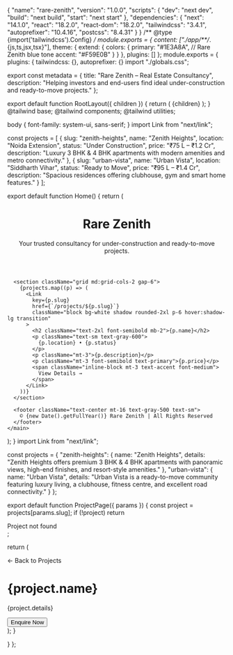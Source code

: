 {
  "name": "rare-zenith",
  "version": "1.0.0",
  "scripts": {
    "dev": "next dev",
    "build": "next build",
    "start": "next start"
  },
  "dependencies": {
    "next": "14.1.0",
    "react": "18.2.0",
    "react-dom": "18.2.0",
    "tailwindcss": "3.4.1",
    "autoprefixer": "10.4.16",
    "postcss": "8.4.31"
  }
}
/** @type {import('tailwindcss').Config} */
module.exports = {
  content: ["./app/**/*.{js,ts,jsx,tsx}"],
  theme: {
    extend: {
      colors: {
        primary: "#1E3A8A", // Rare Zenith blue tone
        accent: "#F59E0B"
      }
    }
  },
  plugins: []
};
module.exports = {
  plugins: {
    tailwindcss: {},
    autoprefixer: {}
    import "./globals.css";

export const metadata = {
  title: "Rare Zenith – Real Estate Consultancy",
  description:
    "Helping investors and end-users find ideal under-construction and ready-to-move projects."
};

export default function RootLayout({ children }) {
  return (
    <html lang="en">
      <body className="bg-gray-50 text-gray-900">{children}</body>
    </html>
  );
}
@tailwind base;
@tailwind components;
@tailwind utilities;

body {
  font-family: system-ui, sans-serif;
}
import Link from "next/link";

const projects = [
  {
    slug: "zenith-heights",
    name: "Zenith Heights",
    location: "Noida Extension",
    status: "Under Construction",
    price: "₹75 L – ₹1.2 Cr",
    description:
      "Luxury 3 BHK & 4 BHK apartments with modern amenities and metro connectivity."
  },
  {
    slug: "urban-vista",
    name: "Urban Vista",
    location: "Siddharth Vihar",
    status: "Ready to Move",
    price: "₹95 L – ₹1.4 Cr",
    description:
      "Spacious residences offering clubhouse, gym and smart home features."
  }
];

export default function Home() {
  return (
    <main className="max-w-5xl mx-auto p-6">
      <header className="text-center mb-12">
        <h1 className="text-4xl font-bold text-primary">Rare Zenith</h1>
        <p className="text-lg mt-2">
          Your trusted consultancy for under-construction and ready-to-move
          projects.
        </p>
      </header>

      <section className="grid md:grid-cols-2 gap-6">
        {projects.map((p) => (
          <Link
            key={p.slug}
            href={`/projects/${p.slug}`}
            className="block bg-white shadow rounded-2xl p-6 hover:shadow-lg transition"
          >
            <h2 className="text-2xl font-semibold mb-2">{p.name}</h2>
            <p className="text-sm text-gray-600">
              {p.location} • {p.status}
            </p>
            <p className="mt-3">{p.description}</p>
            <p className="mt-3 font-semibold text-primary">{p.price}</p>
            <span className="inline-block mt-3 text-accent font-medium">
              View Details →
            </span>
          </Link>
        ))}
      </section>

      <footer className="text-center mt-16 text-gray-500 text-sm">
        © {new Date().getFullYear()} Rare Zenith | All Rights Reserved
      </footer>
    </main>
  );
}
import Link from "next/link";

const projects = {
  "zenith-heights": {
    name: "Zenith Heights",
    details:
      "Zenith Heights offers premium 3 BHK & 4 BHK apartments with panoramic views, high-end finishes, and resort-style amenities."
  },
  "urban-vista": {
    name: "Urban Vista",
    details:
      "Urban Vista is a ready-to-move community featuring luxury living, a clubhouse, fitness centre, and excellent road connectivity."
  }
};

export default function ProjectPage({ params }) {
  const project = projects[params.slug];
  if (!project) return <div className="p-6">Project not found</div>;

  return (
    <main className="max-w-3xl mx-auto p-6">
      <Link href="/" className="text-primary underline">
        ← Back to Projects
      </Link>
      <h1 className="text-3xl font-bold mt-4 mb-2 text-primary">
        {project.name}
      </h1>
      <p className="text-lg text-gray-700">{project.details}</p>
      <button className="mt-6 px-6 py-3 bg-primary text-white rounded-xl hover:bg-blue-800">
        Enquire Now
      </button>
    </main>
  );
}

  }
};
